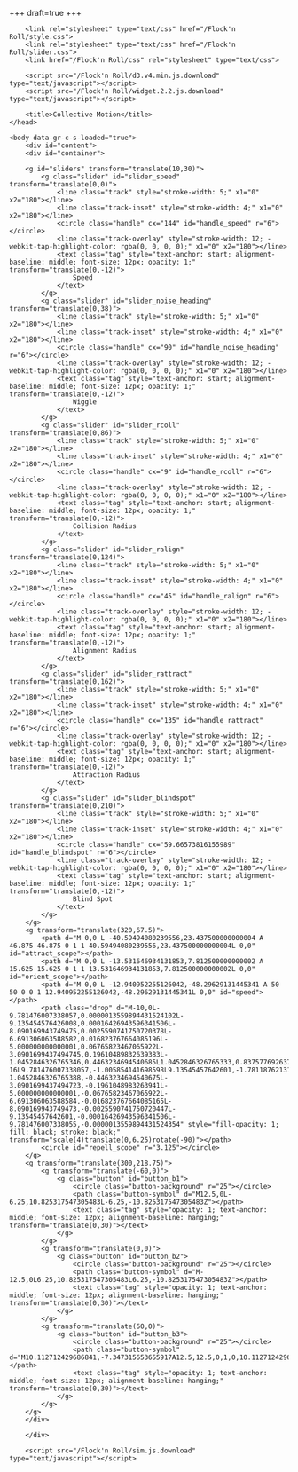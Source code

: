 +++
draft=true
+++

<!DOCTYPE html>

<html lang="en" class="gr__rocs_hu-berlin_de"><head><meta http-equiv="Content-Type" content="text/html; charset=UTF-8">

		<link rel="stylesheet" type="text/css" href="/Flock'n Roll/style.css">
		<link rel="stylesheet" type="text/css" href="/Flock'n Roll/slider.css">
		<link href="/Flock'n Roll/css" rel="stylesheet" type="text/css">
		
		<script src="/Flock'n Roll/d3.v4.min.js.download" type="text/javascript"></script>
		<script src="/Flock'n Roll/widget.2.2.js.download" type="text/javascript"></script>
	
		<title>Collective Motion</title>
	</head>
	
	<body data-gr-c-s-loaded="true">
		<div id="content">
		<div id="container">

		<g id="sliders" transform="translate(10,30)">
			<g class="slider" id="slider_speed" transform="translate(0,0)">
				<line class="track" style="stroke-width: 5;" x1="0" x2="180"></line>
				<line class="track-inset" style="stroke-width: 4;" x1="0" x2="180"></line>
				<circle class="handle" cx="144" id="handle_speed" r="6"></circle>
				<line class="track-overlay" style="stroke-width: 12; -webkit-tap-highlight-color: rgba(0, 0, 0, 0);" x1="0" x2="180"></line>
				<text class="tag" style="text-anchor: start; alignment-baseline: middle; font-size: 12px; opacity: 1;" transform="translate(0,-12)">
					Speed
				</text>
			</g>
			<g class="slider" id="slider_noise_heading" transform="translate(0,38)">
				<line class="track" style="stroke-width: 5;" x1="0" x2="180"></line>
				<line class="track-inset" style="stroke-width: 4;" x1="0" x2="180"></line>
				<circle class="handle" cx="90" id="handle_noise_heading" r="6"></circle>
				<line class="track-overlay" style="stroke-width: 12; -webkit-tap-highlight-color: rgba(0, 0, 0, 0);" x1="0" x2="180"></line>
				<text class="tag" style="text-anchor: start; alignment-baseline: middle; font-size: 12px; opacity: 1;" transform="translate(0,-12)">
					Wiggle
				</text>
			</g>
			<g class="slider" id="slider_rcoll" transform="translate(0,86)">
				<line class="track" style="stroke-width: 5;" x1="0" x2="180"></line>
				<line class="track-inset" style="stroke-width: 4;" x1="0" x2="180"></line>
				<circle class="handle" cx="9" id="handle_rcoll" r="6"></circle>
				<line class="track-overlay" style="stroke-width: 12; -webkit-tap-highlight-color: rgba(0, 0, 0, 0);" x1="0" x2="180"></line>
				<text class="tag" style="text-anchor: start; alignment-baseline: middle; font-size: 12px; opacity: 1;" transform="translate(0,-12)">
					Collision Radius
				</text>
			</g>
			<g class="slider" id="slider_ralign" transform="translate(0,124)">
				<line class="track" style="stroke-width: 5;" x1="0" x2="180"></line>
				<line class="track-inset" style="stroke-width: 4;" x1="0" x2="180"></line>
				<circle class="handle" cx="45" id="handle_ralign" r="6"></circle>
				<line class="track-overlay" style="stroke-width: 12; -webkit-tap-highlight-color: rgba(0, 0, 0, 0);" x1="0" x2="180"></line>
				<text class="tag" style="text-anchor: start; alignment-baseline: middle; font-size: 12px; opacity: 1;" transform="translate(0,-12)">
					Alignment Radius
				</text>
			</g>
			<g class="slider" id="slider_rattract" transform="translate(0,162)">
				<line class="track" style="stroke-width: 5;" x1="0" x2="180"></line>
				<line class="track-inset" style="stroke-width: 4;" x1="0" x2="180"></line>
				<circle class="handle" cx="135" id="handle_rattract" r="6"></circle>
				<line class="track-overlay" style="stroke-width: 12; -webkit-tap-highlight-color: rgba(0, 0, 0, 0);" x1="0" x2="180"></line>
				<text class="tag" style="text-anchor: start; alignment-baseline: middle; font-size: 12px; opacity: 1;" transform="translate(0,-12)">
					Attraction Radius
				</text>
			</g>
			<g class="slider" id="slider_blindspot" transform="translate(0,210)">
				<line class="track" style="stroke-width: 5;" x1="0" x2="180"></line>
				<line class="track-inset" style="stroke-width: 4;" x1="0" x2="180"></line>
				<circle class="handle" cx="59.66573816155989" id="handle_blindspot" r="6"></circle>
				<line class="track-overlay" style="stroke-width: 12; -webkit-tap-highlight-color: rgba(0, 0, 0, 0);" x1="0" x2="180"></line>
				<text class="tag" style="text-anchor: start; alignment-baseline: middle; font-size: 12px; opacity: 1;" transform="translate(0,-12)">
					Blind Spot
				</text>
			</g>
		</g>
		<g transform="translate(320,67.5)">
			<path d="M 0,0 L -40.59494080239556,23.437500000000004 A 46.875 46.875 0 1 1 40.59494080239556,23.437500000000004L 0,0" id="attract_scope"></path>
			<path d="M 0,0 L -13.531646934131853,7.812500000000002 A 15.625 15.625 0 1 1 13.531646934131853,7.812500000000002L 0,0" id="orient_scope"></path>
			<path d="M 0,0 L -12.940952255126042,-48.29629131445341 A 50 50 0 0 1 12.940952255126042,-48.29629131445341L 0,0" id="speed"></path>
			<path class="drop" d="M-10,0L-9.781476007338057,0.0000013559894431524102L-9.135454576426008,0.00016426943596341506L-8.090169943749475,0.0025590741750720378L-6.691306063588582,0.016823767664085196L-5.000000000000001,0.06765823467065922L-3.0901699437494745,0.19610489832639383L-1.0452846326765346,0.4463234694540685L1.0452846326765333,0.8375776926373233L3.0901699437494736,1.3332825570450615L4.999999999999998,1.8267723361077999L6.691306063588579,2.1598542120919086L8.090169943749473,2.1748366492414193L9.13545457642601,1.7811876213190558L9.781476007338057,1.0058541416985987L10,6.123233995736766e-16L9.781476007338057,-1.005854141698598L9.13545457642601,-1.7811876213190547L8.090169943749475,-2.17483664924142L6.691306063588584,-2.1598542120919086L5.000000000000004,-1.8267723361078005L3.0901699437494754,-1.3332825570450613L1.0452846326765424,-0.8375776926373246L-1.0452846326765388,-0.4463234694540675L-3.0901699437494723,-0.1961048983263941L-5.000000000000001,-0.06765823467065922L-6.691306063588584,-0.016823767664085165L-8.090169943749473,-0.0025590741750720447L-9.13545457642601,-0.00016426943596341506L-9.781476007338055,-0.0000013559894431524354" style="fill-opacity: 1; fill: black; stroke: black;" transform="scale(4)translate(0,6.25)rotate(-90)"></path>
			<circle id="repell_scope" r="3.125"></circle>
		</g>
		<g transform="translate(300,218.75)">
			<g transform="translate(-60,0)">
				<g class="button" id="button_b1">
					<circle class="button-background" r="25"></circle>
					<path class="button-symbol" d="M12.5,0L-6.25,10.825317547305483L-6.25,-10.825317547305483Z"></path>
					<text class="tag" style="opacity: 1; text-anchor: middle; font-size: 12px; alignment-baseline: hanging;" transform="translate(0,30)"></text>
				</g>
			</g>
			<g transform="translate(0,0)">
				<g class="button" id="button_b2">
					<circle class="button-background" r="25"></circle>
					<path class="button-symbol" d="M-12.5,0L6.25,10.825317547305483L6.25,-10.825317547305483Z"></path>
					<text class="tag" style="opacity: 1; text-anchor: middle; font-size: 12px; alignment-baseline: hanging;" transform="translate(0,30)"></text>
				</g>
			</g>
			<g transform="translate(60,0)">
				<g class="button" id="button_b3">
					<circle class="button-background" r="25"></circle>
					<path class="button-symbol" d="M10.112712429686841,-7.347315653655917A12.5,12.5,0,1,0,10.112712429686843,7.347315653655914L5.056356214843421,3.673657826827957A6.25,6.25,0,1,1,5.0563562148434205,-3.6736578268279585L1.5169068644530264,-1.1020973480483878L11.992923714458682,0.5571407175701673L13.652161780077236,-9.918876132435487Z"></path>
					<text class="tag" style="opacity: 1; text-anchor: middle; font-size: 12px; alignment-baseline: hanging;" transform="translate(0,30)"></text>
				</g>
			</g>
		</g>
	    </div>
		
		</div>
		
		<script src="/Flock'n Roll/sim.js.download" type="text/javascript"></script>

</html>